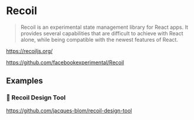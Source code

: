 # Recoil

> Recoil is an experimental state management library for React apps.
> It provides several capabilities that are difficult to achieve with
> React alone, while being compatible with the newest features of React.

<https://recoiljs.org/>

<https://github.com/facebookexperimental/Recoil>

## Examples

### 🎨 Recoil Design Tool

<https://github.com/jacques-blom/recoil-design-tool>
